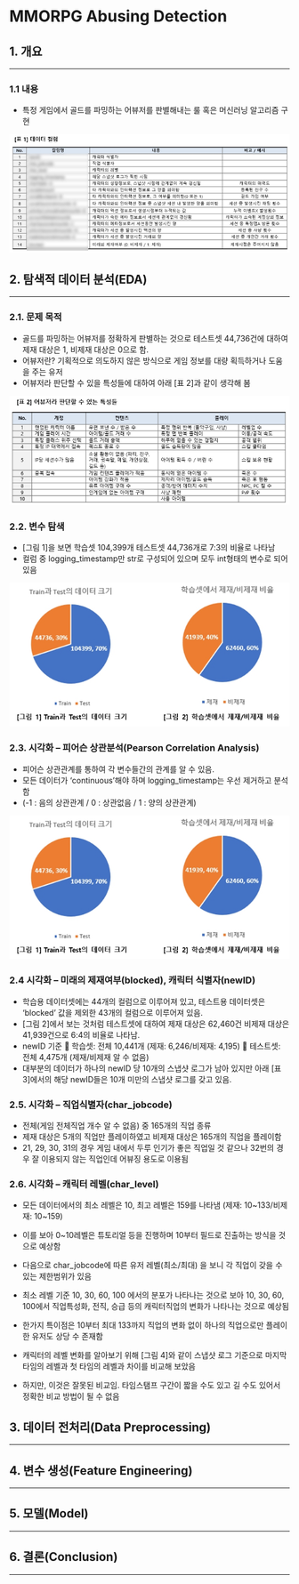 # MMORPG Abusing Detection

## 1. 개요
---
### 1.1 내용
-	특정 게임에서 골드를 파밍하는 어뷰저를 판별해내는 룰 혹은 머신러닝 알고리즘 구현

![표_1](images/table_1.jpg)


## 2. 탐색적 데이터 분석(EDA)
---

### 2.1. 문제 목적
-	골드를 파밍하는 어뷰저를 정확하게 판별하는 것으로 테스트셋 44,736건에 대하여 제재 대상은 1, 비제재 대상은 0으로 함.
-	어뷰저란? 기획적으로 의도하지 않은 방식으로 게임 정보를 대량 획득하거나 도움을 주는 유저
-	어뷰저라 판단할 수 있을 특성들에 대하여 아래 [표 2]과 같이 생각해 봄

![표_2](images/table_2.jpg)

### 2.2. 변수 탐색
-	[그림 1]을 보면 학습셋 104,399개 테스트셋 44,736개로 7:3의 비율로 나타남
-	컬럼 중 logging_timestamp만 str로 구성되어 있으며 모두 int형태의 변수로 되어있음

![그림_1,2](images/image_1,2.jpg)

### 2.3. 시각화 – 피어슨 상관분석(Pearson Correlation Analysis)
-	피어슨 상관관계를 통하여 각 변수들간의 관계를 알 수 있음.
-	모든 데이터가 ‘continuous’해야 하며 logging_timestamp는 우선 제거하고 분석함 
-	(-1 : 음의 상관관계 / 0 : 상관없음 / 1 : 양의 상관관계)

![이미지_1](images/image_1,2.jpg)

### 2.4 시각화 – 미래의 제재여부(blocked), 캐릭터 식별자(newID)
-	학습용 데이터셋에는 44개의 컬럼으로 이루어져 있고, 테스트용 데이터셋은 ‘blocked’ 값을 제외한 43개의 컬럼으로 이루어져 있음.
-	[그림 2]에서 보는 것처럼 테스트셋에 대하여 제재 대상은 62,460건 비제재 대상은 41,939건으로 6:4의 비율로 나타남.
-	newID 기준
	학습셋: 전체 10,441개 (제재: 6,246/비제재: 4,195)
	테스트셋: 전체 4,475개 (제재/비제재 알 수 없음)
-	대부분의 데이터가 하나의 newID 당 10개의 스냅샷 로그가 남아 있지만 아래 [표 3]에서의 해당 newID들은 10개 미만의 스냅샷 로그를 갖고 있음.

### 2.5. 시각화 – 직업식별자(char_jobcode)
-	전체(게임 전체직업 개수 알 수 없음) 중 165개의 직업 종류
-	제재 대상은 5개의 직업만 플레이하였고 비제재 대상은 165개의 직업을 플레이함
-	21, 29, 30, 31의 경우 게임 내에서 두루 인기가 좋은 직업일 것 같으나 32번의 경우 잘 이용되지 않는 직업인데 어뷰징 용도로 이용됨

### 2.6. 시각화 – 캐릭터 레벨(char_level)
-	모든 데이터에서의 최소 레벨은 10, 최고 레벨은 159를 나타냄 (제재: 10~133/비제재: 10~159)
-	이를 보아 0~10레벨은 튜토리얼 등을 진행하며 10부터 필드로 진출하는 방식을 것으로 예상함

-	다음으로 char_jobcode에 따른 유저 레벨(최소/최대) 을 보니 각 직업이 갖을 수 있는 제한범위가 있음
-	최소 레벨 기준 10, 30, 60, 100 에서의 분포가 나타나는 것으로 보아 10, 30, 60, 100에서 직업특성화, 전직, 승급 등의 캐릭터직업의 변화가 나타나는 것으로 예상됨
-	한가지 특이점은 10부터 최대 133까지 직업의 변화 없이 하나의 직업으로만 플레이한 유저도 상당 수 존재함
-	캐릭터의 레벨 변화를 알아보기 위해 [그림 4]와 같이 스냅샷 로그 기준으로 마지막 타임의 레벨과 첫 타임의 레벨과 차이를 비교해 보았음
-	하지만, 이것은 잘못된 비교임. 타임스탬프 구간이 짧을 수도 있고 길 수도 있어서 정확한 비교 방법이 될 수 없음


## 3. 데이터 전처리(Data Preprocessing)
---

## 4. 변수 생성(Feature Engineering)
---

## 5. 모델(Model)
---


## 6. 결론(Conclusion)
---

